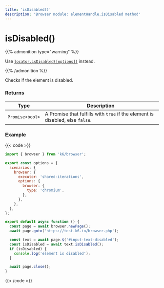 ```yaml
---
title: 'isDisabled()'
description: 'Browser module: elementHandle.isDisabled method'
---
```


# isDisabled()

{{% admonition type="warning" %}}

Use [`locator.isDisabled([options])`](https://grafana.com/docs/k6/<K6_VERSION>/javascript-api/k6-browser/locator/isdisabled/) instead.

{{% /admonition %}}

Checks if the element is disabled.

### Returns

| Type            | Description                                                                     |
| --------------- | ------------------------------------------------------------------------------- |
| `Promise<bool>` | A Promise that fulfills with `true` if the element is disabled, else `false`. |

### Example

{{< code >}}

```javascript
import { browser } from 'k6/browser';

export const options = {
  scenarios: {
    browser: {
      executor: 'shared-iterations',
      options: {
        browser: {
          type: 'chromium',
        },
      },
    },
  },
};

export default async function () {
  const page = await browser.newPage();
  await page.goto('https://test.k6.io/browser.php');

  const text = await page.$('#input-text-disabled');
  const isDisabled = await text.isDisabled();
  if (isDisabled) {
    console.log('element is disabled');
  }

  await page.close();
}
```

{{< /code >}}
